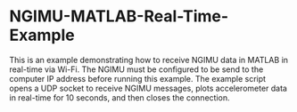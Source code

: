 NGIMU-MATLAB-Real-Time-Example
==============================

This is an example demonstrating how to receive NGIMU data in MATLAB in real-time via Wi-Fi.  The NGIMU must  be configured to be send to the computer IP address before running this example.  The example script opens a UDP socket to receive NGIMU messages, plots accelerometer data in real-time for 10 seconds, and then closes the connection.
